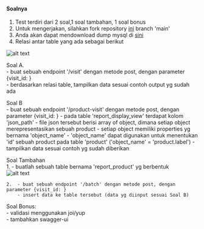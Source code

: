 
<h4>Soalnya</h4>

1. Test terdiri dari 2 soal,1 soal tambahan, 1 soal bonus
2. Untuk mengerjakan, silahkan fork repository [ini](https://github.com/kneth90/pitjarus-fadel-wusa-test07) branch 'main'  
3. Anda akan dapat mendownload dump mysql di [sini](https://storage2.pitjarus.co/galderma/betest/dump-galderman.sql)  
4. Relasi antar table yang ada sebagai berikut  

![alt text](https://storage2.pitjarus.co/galderma/betest/relasi-table.png "Relasi Table")  

Soal A.  
    - buat sebuah endpoint '/visit' dengan metode post, dengan parameter {visit_id: }  
    - berdasarkan relasi table, tampilkan data sesuai contoh output yg sudah ada  

Soal B  
    - buat sebuah endpoint '/product-visit' dengan metode post, dengan parameter {visit_id: }
    - pada table 'report_display_view' terdapat kolom 'json_path'
    - file json tersebut berisi array of object, dimana setiap object merepresentasikan sebuah product
    - setiap object memiliki properties yg bernama 'object_name'
    - 'object_name' dapat digunakan untuk menentukan 'id' sebuah product pada table 'product' ('object_name' = 'product.label')
    - tampilkan data sesuai contoh yg sudah diberikan

Soal Tambahan  
    1. - buatlah sebuah table bernama 'report_product' yg berbentuk  
    ![alt text](https://storage2.pitjarus.co/galderma/betest/table%20report_product.png "Report Product")  

    2.  - buat sebuah endpoint '/batch' dengan metode post, dengan parameter {visit_id: }  
        - insert data ke table tersebut (data yg diinput sesuai Soal B)  


Soal Bonus:  
    - validasi menggunakan joi/yup  
    - tambahkan swagger-ui  
        